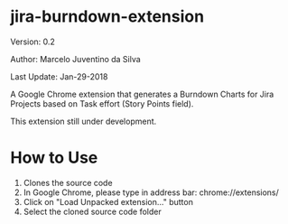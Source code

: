 # jira-burndown-extension
Version: 0.2

Author: Marcelo Juventino da Silva

Last Update: Jan-29-2018

A Google Chrome extension that generates a Burndown Charts for Jira Projects based on Task effort (Story Points field).

This extension still under development.

# How to Use

1. Clones the source code
2. In Google Chrome, please type in address bar: chrome://extensions/
3. Click on "Load Unpacked extension..." button
4. Select the cloned source code folder
